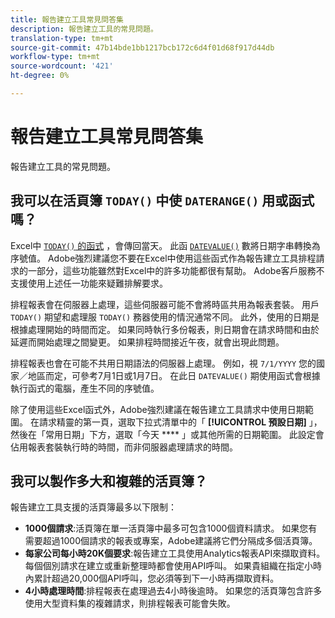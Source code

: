 ```yaml
---
title: 報告建立工具常見問答集
description: 報告建立工具的常見問題。
translation-type: tm+mt
source-git-commit: 47b14bde1bb1217bcb172c6d4f01d68f917d44db
workflow-type: tm+mt
source-wordcount: '421'
ht-degree: 0%

---
```



# 報告建立工具常見問答集

報告建立工具的常見問題。

## 我可以在活頁簿 `TODAY()` 中使 `DATERANGE()` 用或函式嗎？

Excel中 [`TODAY()` 的函式](https://support.microsoft.com/en-us/office/today-function-5eb3078d-a82c-4736-8930-2f51a028fdd9) ，會傳回當天。 此函 [`DATEVALUE()`](https://support.microsoft.com/en-us/office/datevalue-function-df8b07d4-7761-4a93-bc33-b7471bbff252) 數將日期字串轉換為序號值。 Adobe強烈建議您不要在Excel中使用這些函式作為報告建立工具排程請求的一部分，這些功能雖然對Excel中的許多功能都很有幫助。 Adobe客戶服務不支援使用上述任一功能來疑難排解要求。

排程報表會在伺服器上處理，這些伺服器可能不會將時區共用為報表套裝。 用戶 `TODAY()` 期望和處理服 `TODAY()` 務器使用的情況通常不同。 此外，使用的日期是根據處理開始的時間而定。 如果同時執行多份報表，則日期會在請求時間和由於延遲而開始處理之間變更。 如果排程時間接近午夜，就會出現此問題。

排程報表也會在可能不共用日期語法的伺服器上處理。 例如，視 `7/1/YYYY` 您的國家／地區而定，可參考7月1日或1月7日。 在此日 `DATEVALUE()` 期使用函式會根據執行函式的電腦，產生不同的序號值。

除了使用這些Excel函式外，Adobe強烈建議在報告建立工具請求中使用日期範圍。 在請求精靈的第一頁，選取下拉式清單中的「 **[!UICONTROL 預設日期]** 」，然後在「常用日期」下方，選取「今天 **** 」或其他所需的日期範圍。 此設定會佔用報表套裝執行時的時間，而非伺服器處理請求的時間。

## 我可以製作多大和複雜的活頁簿？

報告建立工具支援的活頁簿最多以下限制：

* **1000個請求**:活頁簿在單一活頁簿中最多可包含1000個資料請求。 如果您有需要超過1000個請求的報表或專案，Adobe建議將它們分隔成多個活頁簿。
* **每家公司每小時20K個要求**:報告建立工具使用Analytics報表API來擷取資料。 每個個別請求在建立或重新整理時都會使用API呼叫。 如果貴組織在指定小時內累計超過20,000個API呼叫，您必須等到下一小時再擷取資料。
* **4小時處理時間**:排程報表在處理過去4小時後逾時。 如果您的活頁簿包含許多使用大型資料集的複雜請求，則排程報表可能會失敗。
